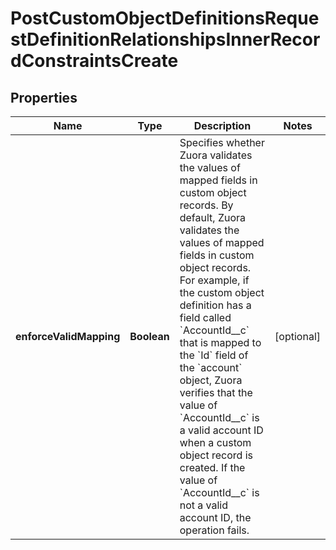 

# PostCustomObjectDefinitionsRequestDefinitionRelationshipsInnerRecordConstraintsCreate


## Properties

| Name | Type | Description | Notes |
|------------ | ------------- | ------------- | -------------|
|**enforceValidMapping** | **Boolean** | Specifies whether Zuora validates the values of mapped fields in custom object records.  By default, Zuora validates the values of mapped fields in custom object records. For example, if the custom object definition has a field called &#x60;AccountId__c&#x60; that is mapped to the &#x60;Id&#x60; field of the &#x60;account&#x60; object, Zuora verifies that the value of &#x60;AccountId__c&#x60; is a valid account ID when a custom object record is created. If the value of &#x60;AccountId__c&#x60; is not a valid account ID, the operation fails.  |  [optional] |



